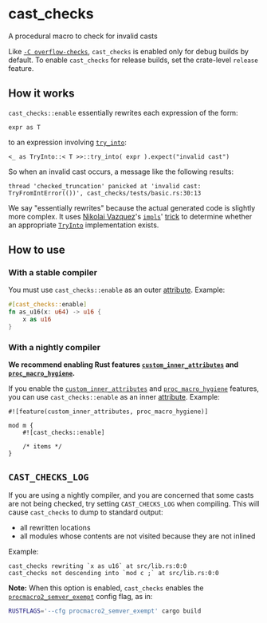 # cast_checks

A procedural macro to check for invalid casts

Like [`-C overflow-checks`], `cast_checks` is enabled only for debug builds by default. To enable `cast_checks` for release builds, set the crate-level `release` feature.

## How it works

`cast_checks::enable` essentially rewrites each expression of the form:

```rust,ignore
expr as T
```

to an expression involving [`try_into`]:

```rust,ignore
<_ as TryInto::< T >>::try_into( expr ).expect("invalid cast")
```

So when an invalid cast occurs, a message like the following results:

```text
thread 'checked_truncation' panicked at 'invalid cast: TryFromIntError(())', cast_checks/tests/basic.rs:30:13
```

We say "essentially rewrites" because the actual generated code is slightly more complex. It uses [Nikolai Vazquez]'s [`impls`]' [trick] to determine whether an appropriate [`TryInto`] implementation exists.

## How to use

### With a stable compiler

You must use `cast_checks::enable` as an outer [attribute]. Example:

```rust
#[cast_checks::enable]
fn as_u16(x: u64) -> u16 {
    x as u16
}
```

### With a nightly compiler

**We recommend enabling Rust features [`custom_inner_attributes`] and [`proc_macro_hygiene`].**

If you enable the [`custom_inner_attributes`] and [`proc_macro_hygiene`] features, you can use `cast_checks::enable` as an inner [attribute]. Example:

```rust,ignore
#![feature(custom_inner_attributes, proc_macro_hygiene)]

mod m {
    #![cast_checks::enable]

    /* items */
}
```

## `CAST_CHECKS_LOG`

If you are using a nightly compiler, and you are concerned that some casts are not being checked, try setting `CAST_CHECKS_LOG` when compiling. This will cause `cast_checks` to dump to standard output:

- all rewritten locations
- all modules whose contents are not visited because they are not inlined

Example:

```text
cast_checks rewriting `x as u16` at src/lib.rs:0:0
cast_checks not descending into `mod c ;` at src/lib.rs:0:0
```

**Note:** When this option is enabled, `cast_checks` enables the [`procmacro2_semver_exempt`] config flag, as in:

```sh
RUSTFLAGS='--cfg procmacro2_semver_exempt' cargo build
```

[`-c overflow-checks`]: https://doc.rust-lang.org/rustc/codegen-options/index.html#overflow-checks
[attribute]: https://doc.rust-lang.org/reference/attributes.html
[`custom_inner_attributes`]: https://github.com/rust-lang/rust/issues/54726
[`procmacro2_semver_exempt`]: https://github.com/dtolnay/proc-macro2#unstable-features
[`proc_macro_hygiene`]: https://github.com/rust-lang/rust/issues/54727
[`rustflags='--cfg procmacro2_semver_exempt'`]: https://github.com/dtolnay/proc-macro2#unstable-features
[nikolai vazquez]: https://github.com/nvzqz
[`impls`]: https://github.com/nvzqz/impls
[trick]: https://github.com/nvzqz/impls#how-it-works
[`tryinto`]: https://doc.rust-lang.org/std/convert/trait.TryInto.html
[`try_into`]: https://doc.rust-lang.org/std/convert/trait.TryInto.html#tymethod.try_into
